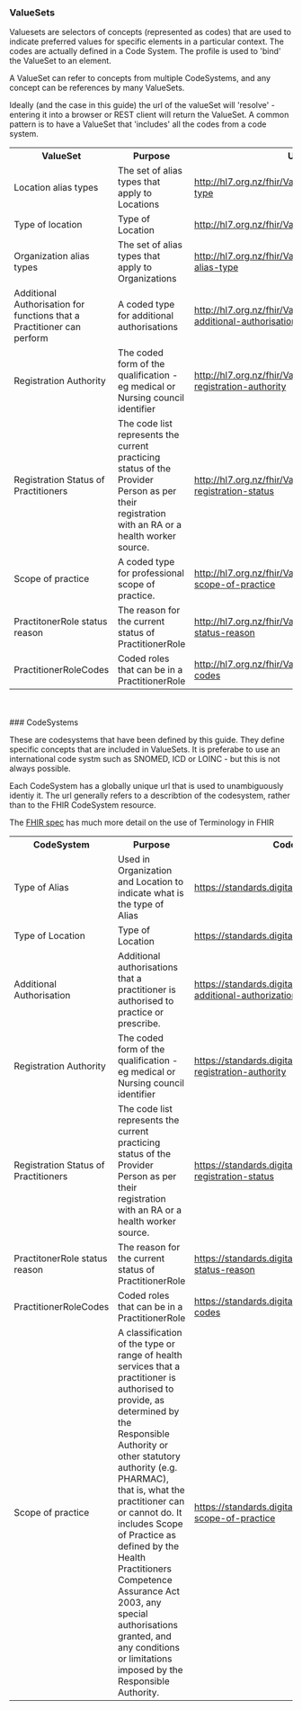 <!-- terminology.md {% comment %}
*****************************************************************************************
*                            WARNING: DO NOT EDIT THIS FILE                             *
*                                                                                       *
* This file is generated by SUSHI. Any edits you make to this file will be overwritten. *
*                                                                                       *
* To change the contents of this file, edit the original source file at:                *
* ig-data/input/pagecontent/terminology.md                                              *
*****************************************************************************************
{% endcomment %} -->
### ValueSets

<div>
Valuesets are selectors of concepts (represented as codes) that are used to indicate preferred values for specific elements in a particular context. The codes are actually defined in a Code System. The profile is used to 'bind' the ValueSet to an element.

A ValueSet can refer to concepts from multiple CodeSystems, and any concept can be references by many ValueSets. 

Ideally (and the case in this guide) the url of the valueSet will 'resolve' - entering it into a browser or REST client will return the ValueSet. 
A common pattern is to have a ValueSet that 'includes' all the codes from a code system.
</div>

<table class='table table-bordered table-condensed'>
<tr><th>ValueSet</th><th>Purpose</th><th>Url</th><th>CodeSystem Urls</th></tr>
<tr><td width='20%'>Location alias types</td><td>The set of alias types that apply to Locations</td><td><a href='ValueSet-location-alias-type.html'>http://hl7.org.nz/fhir/ValueSet/location-alias-type</a></td><td><div><a href='CodeSystem-alias-type.html'>https://standards.digital.health.nz/cs/alias-type</a></div></td></tr>
<tr><td width='20%'>Type of location</td><td>Type of Location</td><td><a href='ValueSet-location-type.html'>http://hl7.org.nz/fhir/ValueSet/location-type</a></td><td><div><a href='CodeSystem-location-type.html'>https://standards.digital.health.nz/cs/location-type</a></div></td></tr>
<tr><td width='20%'>Organization alias types</td><td>The set of alias types that apply to Organizations</td><td><a href='ValueSet-organization-alias-type.html'>http://hl7.org.nz/fhir/ValueSet/organization-alias-type</a></td><td><div><a href='CodeSystem-alias-type.html'>https://standards.digital.health.nz/cs/alias-type</a></div></td></tr>
<tr><td width='20%'>Additional Authorisation for functions that a Practitioner can perform</td><td>A coded type for additional authorisations</td><td><a href='ValueSet-practitioner-additional-authorization.html'>http://hl7.org.nz/fhir/ValueSet/practitioner-additional-authorisation</a></td><td><div><a href='CodeSystem-practitioner-additional-authorization.html'>https://standards.digital.health.nz/cs/practitioner-additional-authorization</a></div></td></tr>
<tr><td width='20%'>Registration Authority</td><td>The coded form of the qualification - eg medical or Nursing council identifier</td><td><a href='ValueSet-practitioner-registration-authority.html'>http://hl7.org.nz/fhir/ValueSet/practitioner-registration-authority</a></td><td><div><a href='CodeSystem-practitioner-registration-authority.html'>https://standards.digital.health.nz/cs/practitioner-registration-authority</a></div></td></tr>
<tr><td width='20%'>Registration Status of Practitioners</td><td>The code list represents the current practicing status of the Provider Person as per their registration with an RA or a health worker source.</td><td><a href='ValueSet-practitioner-registration-status.html'>http://hl7.org.nz/fhir/ValueSet/practitioner-registration-status</a></td><td><div><a href='CodeSystem-practitioner-registration-status.html'>https://standards.digital.health.nz/cs/practitioner-registration-status</a></div></td></tr>
<tr><td width='20%'>Scope of practice</td><td>A coded type for professional scope of practice.</td><td><a href='ValueSet-practitioner-scope-of-practice.html'>http://hl7.org.nz/fhir/ValueSet/practitioner-scope-of-practice</a></td><td><div><a href='CodeSystem-scopeOfPractice.html'>https://standards.digital.health.nz/cs/practitioner-scope-of-practice</a></div></td></tr>
<tr><td width='20%'>PractitonerRole status reason</td><td>The reason for the current status of PractitionerRole</td><td><a href='ValueSet-practitionerRole-status-reason.html'>http://hl7.org.nz/fhir/ValueSet/practitionerrole-status-reason</a></td><td><div><a href='CodeSystem-practitionerRole-status-reason.html'>https://standards.digital.health.nz/cs/practitionerrole-status-reason</a></div></td></tr>
<tr><td width='20%'>PractitionerRoleCodes</td><td>Coded roles that can be in a PractitionerRole</td><td><a href='ValueSet-practitionerrole-codes.html'>http://hl7.org.nz/fhir/ValueSet/practitionerrole-codes</a></td><td><div><a href='CodeSystem-practitionerrole-codes.html'>https://standards.digital.health.nz/cs/practitionerrole-codes</a></div></td></tr>
</table>
<br/></br/>
### CodeSystems

These are codesystems that have been defined by this guide. They define specific concepts that are included in ValueSets. It is preferabe to use an international code systm such as SNOMED, ICD or LOINC - but this is not always possible.

Each CodeSystem has a globally unique url that is used to unambiguously identiy it. The url generally refers to a describtion of the codesystem, rather than to the FHIR CodeSystem resource.

The [FHIR spec](http://hl7.org/fhir/terminology-module.html) has much more detail on the use of Terminology in FHIR

<table class='table table-bordered table-condensed'>
<tr><th>CodeSystem</th><th>Purpose</th><th>CodeSystem Url</th></tr>
<tr><td width='20%'>Type of Alias</td><td>Used in Organization and Location to indicate what is the type of Alias</td><td><a href='CodeSystem-alias-type.html'>https://standards.digital.health.nz/cs/alias-type</a></td></tr>
<tr><td width='20%'>Type of Location</td><td>Type of Location</td><td><a href='CodeSystem-location-type.html'>https://standards.digital.health.nz/cs/location-type</a></td></tr>
<tr><td width='20%'>Additional Authorisation</td><td>Additional authorisations that a practitioner is authorised to practice or prescribe.</td><td><a href='CodeSystem-practitioner-additional-authorization.html'>https://standards.digital.health.nz/cs/practitioner-additional-authorization</a></td></tr>
<tr><td width='20%'>Registration Authority</td><td>The coded form of the qualification - eg medical or Nursing council identifier</td><td><a href='CodeSystem-practitioner-registration-authority.html'>https://standards.digital.health.nz/cs/practitioner-registration-authority</a></td></tr>
<tr><td width='20%'>Registration Status of Practitioners</td><td>The code list represents the current practicing status of the Provider Person as per their registration with an RA or a health worker source.</td><td><a href='CodeSystem-practitioner-registration-status.html'>https://standards.digital.health.nz/cs/practitioner-registration-status</a></td></tr>
<tr><td width='20%'>PractitonerRole status reason</td><td>The reason for the current status of PractitionerRole</td><td><a href='CodeSystem-practitionerRole-status-reason.html'>https://standards.digital.health.nz/cs/practitionerrole-status-reason</a></td></tr>
<tr><td width='20%'>PractitionerRoleCodes</td><td>Coded roles that can be in a PractitionerRole</td><td><a href='CodeSystem-practitionerrole-codes.html'>https://standards.digital.health.nz/cs/practitionerrole-codes</a></td></tr>
<tr><td width='20%'>Scope of practice</td><td>A classification of the type or range of health services that a practitioner is authorised to provide, as determined by the Responsible Authority or other statutory authority (e.g. PHARMAC), that is, what the practitioner can or cannot do. It includes Scope of Practice as defined by the Health Practitioners Competence Assurance Act 2003, any special authorisations granted, and any conditions or limitations imposed by the Responsible Authority.</td><td><a href='CodeSystem-scopeOfPractice.html'>https://standards.digital.health.nz/cs/practitioner-scope-of-practice</a></td></tr>
